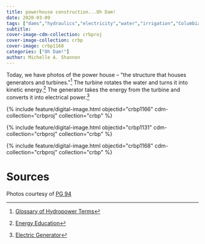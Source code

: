 ```yaml
---
title: powerhouse construction...Oh Dam!
date: 2020-03-09
tags: ["dams","hydraulics","electricity","water","irrigation","Columbia River Basin"]
subtitle: 
cover-image-cdm-collection: crbproj
cover-image-collection: crbp
cover-image: crbp1168
categories: ["Oh Dam!"]
author: Michelle A. Shannon
---
```


Today, we have photos of the power house – "the structure that houses
generators and turbines."[^1] The turbine rotates the water and turns it into kinetic energy.[^2] The generator takes the energy from the turbine and converts it into electrical power.[^3]

{% include feature/digital-image.html objectid="crbp1166" cdm-collection="crbproj" collection="crbp" %}

{% include feature/digital-image.html objectid="crbp1131" cdm-collection="crbproj" collection="crbp" %}

{% include feature/digital-image.html objectid="crbp1168" cdm-collection="crbproj" collection="crbp" %}


# Sources

Photos courtesy of [PG 94](https://archiveswest.orbiscascade.org/ark:/80444/xv165618/op=fstyle.aspx?t=k&amp;q=)

[^1]: [Glossary of Hydropower Terms](https://www.energy.gov/eere/water/glossary-hydropower-terms)

[^2]: [Energy Education](https://energyeducation.ca/encyclopedia/Turbine#:~:text=A%20turbine%20is%20a%20device,as%20a%20type%20of%20engine.)

[^3]: [Electric Generator](https://en.wikipedia.org/wiki/Electric_generator#:~:text=In%20electricity%20generation%2C%20a%20generator,turbines%20and%20even%20hand%20cranks.)
